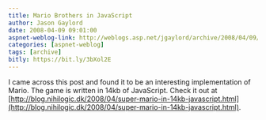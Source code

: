 ```yaml
---
title: Mario Brothers in JavaScript
author: Jason Gaylord
date: 2008-04-09 09:01:00
aspnet-weblog-link: http://weblogs.asp.net/jgaylord/archive/2008/04/09/mario-brothers-in-javascript.aspx
categories: [aspnet-weblog]
tags: [archive]
bitly: https://bit.ly/3bXol2E
---
```


I came across this post and found it to be an interesting implementation of Mario. The game is written in 14kb of JavaScript. Check it out at [http://blog.nihilogic.dk/2008/04/super-mario-in-14kb-javascript.html](http://blog.nihilogic.dk/2008/04/super-mario-in-14kb-javascript.html).